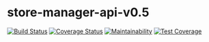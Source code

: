 # store-manager-api-v0.5
[![Build Status](https://travis-ci.com/deytola/store-manager-api-v1.svg?branch=store-manager-api-v0.5)](https://travis-ci.com/deytola/store-manager-api-v1)
[![Coverage Status](https://coveralls.io/repos/github/deytola/store-manager-api-v1/badge.svg?branch=store-manager-api-v0.5)](https://coveralls.io/github/deytola/store-manager-api-v1?branch=store-manager-api-v0.5)
[![Maintainability](https://api.codeclimate.com/v1/badges/95837d2429ebd0deeac8/maintainability)](https://codeclimate.com/github/deytola/store-manager-api-v1/maintainability)
[![Test Coverage](https://api.codeclimate.com/v1/badges/95837d2429ebd0deeac8/test_coverage)](https://codeclimate.com/github/deytola/store-manager-api-v1/test_coverage)

